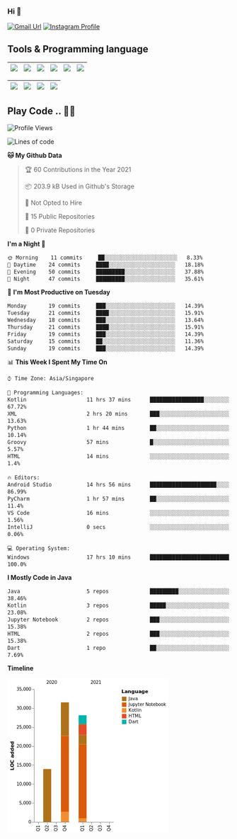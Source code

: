 ### Hi 👋
[![Gmail Url](https://img.shields.io/twitter/url?label=Goggxi@gmail.com&logo=gmail&style=social&url=http%3A%2F%2Fmailto%3Acontact.Goggxi@gmail.com)](mailto:Goggxi@gmail.com) [![Instagram Profile](https://img.shields.io/twitter/url?label=moh_rifkan&logo=instagram&style=social&url=https://www.instagram.com/moh_rifkan/)](https://www.instagram.com/moh_rifkan/)

## Tools & Programming language
| [<img src="https://miro.medium.com/max/2800/1*UpiyYV4onPs4emx-whdVHA.png" width="50">]() | [<img src="https://cdn.svgporn.com/logos/flutter.svg" width="50">]() | [<img src="https://cdn.svgporn.com/logos/jupyter.svg" width="50">]() | [<img src="https://cdn.svgporn.com/logos/mysql.svg" width="50">]() | <img src="https://cdn.svgporn.com/logos/postgresql.svg" width="50"/> | <img src="https://cdn.svgporn.com/logos/firebase.svg" width="50"/>
|-----|----|----|----|----|----|

|[<img src="https://cdn.svgporn.com/logos/kotlin.svg" width="50">]() | [<img src="https://cdn.svgporn.com/logos/java.svg" width="50">]() | [<img src="https://cdn.svgporn.com/logos/dart.svg" width="50">]() | [<img src="https://cdn.svgporn.com/logos/python.svg" width="50">]() |
|---|---|---|---|


## Play Code .. 💬🚀

<!--START_SECTION:waka-->
![Profile Views](http://img.shields.io/badge/Profile%20Views-1-blue)

![Lines of code](https://img.shields.io/badge/From%20Hello%20World%20I%27ve%20Written-73581%20lines%20of%20code-blue)

**🐱 My Github Data** 

> 🏆 60 Contributions in the Year 2021
 > 
> 📦 203.9 kB Used in Github's Storage 
 > 
> 🚫 Not Opted to Hire
 > 
> 📜 15 Public Repositories 
 > 
> 🔑 0 Private Repositories  
 > 
**I'm a Night 🦉** 

```text
🌞 Morning    11 commits     ██░░░░░░░░░░░░░░░░░░░░░░░   8.33% 
🌆 Daytime    24 commits     ████░░░░░░░░░░░░░░░░░░░░░   18.18% 
🌃 Evening    50 commits     █████████░░░░░░░░░░░░░░░░   37.88% 
🌙 Night      47 commits     █████████░░░░░░░░░░░░░░░░   35.61%

```
📅 **I'm Most Productive on Tuesday** 

```text
Monday       19 commits     ███░░░░░░░░░░░░░░░░░░░░░░   14.39% 
Tuesday      21 commits     ████░░░░░░░░░░░░░░░░░░░░░   15.91% 
Wednesday    18 commits     ███░░░░░░░░░░░░░░░░░░░░░░   13.64% 
Thursday     21 commits     ████░░░░░░░░░░░░░░░░░░░░░   15.91% 
Friday       19 commits     ███░░░░░░░░░░░░░░░░░░░░░░   14.39% 
Saturday     15 commits     ██░░░░░░░░░░░░░░░░░░░░░░░   11.36% 
Sunday       19 commits     ███░░░░░░░░░░░░░░░░░░░░░░   14.39%

```


📊 **This Week I Spent My Time On** 

```text
⌚︎ Time Zone: Asia/Singapore

💬 Programming Languages: 
Kotlin                   11 hrs 37 mins      █████████████████░░░░░░░░   67.72% 
XML                      2 hrs 20 mins       ███░░░░░░░░░░░░░░░░░░░░░░   13.63% 
Python                   1 hr 44 mins        ██░░░░░░░░░░░░░░░░░░░░░░░   10.14% 
Groovy                   57 mins             █░░░░░░░░░░░░░░░░░░░░░░░░   5.57% 
HTML                     14 mins             ░░░░░░░░░░░░░░░░░░░░░░░░░   1.4%

🔥 Editors: 
Android Studio           14 hrs 56 mins      █████████████████████░░░░   86.99% 
PyCharm                  1 hr 57 mins        ██░░░░░░░░░░░░░░░░░░░░░░░   11.4% 
VS Code                  16 mins             ░░░░░░░░░░░░░░░░░░░░░░░░░   1.56% 
IntelliJ                 0 secs              ░░░░░░░░░░░░░░░░░░░░░░░░░   0.06%

💻 Operating System: 
Windows                  17 hrs 10 mins      █████████████████████████   100.0%

```

**I Mostly Code in Java** 

```text
Java                     5 repos             █████████░░░░░░░░░░░░░░░░   38.46% 
Kotlin                   3 repos             █████░░░░░░░░░░░░░░░░░░░░   23.08% 
Jupyter Notebook         2 repos             ███░░░░░░░░░░░░░░░░░░░░░░   15.38% 
HTML                     2 repos             ███░░░░░░░░░░░░░░░░░░░░░░   15.38% 
Dart                     1 repo              ██░░░░░░░░░░░░░░░░░░░░░░░   7.69%

```


**Timeline**

![Chart not found](https://raw.githubusercontent.com/Goggxi/Goggxi/main/charts/bar_graph.png) 


<!--END_SECTION:waka-->

